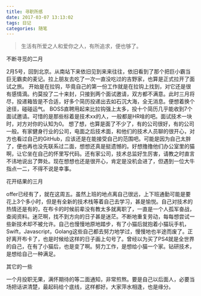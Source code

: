 ```yaml
---
title: 寻职所感
date: 2017-03-07 13:13:02
tags: 日记
categories: 随笔
---
```


> 生活有所爱之人和爱你之人，有所追求，便也够了。

<!--more-->

不断寻觅的二月

2月5号，回到北京。从南站下来依旧见到来来往往，依旧看到了那个把巨小霸当巨无霸卖的麦记。拉上朋友去吃了一次一直没吃过的吉野家，也算是正式拉开了面试之旅。
开始是在拉钩，毕竟自己的第一份工作就是在拉钩上找到，对它还是很有感情滴。约莫投了二十来封，只接到两个面试邀请，双方都不满意。此时三月将尽，投递箱皆是不合适，好多个简历投递出去如石沉大海，全无消息。便想着换个途径，碰碰运气。
BOSS直聘用起来比拉钩强上太多，投十个简历几乎能收到7个面试邀请。可惜的是那些标着是技术xx的人，一般都是HR啥的吧。面试技术一块时，对方对你的认知为0。
想了想，也算是面了不少了，有的公司很好，有的公司一般。有家健身行业的公司，电面之后技术面，和他们的技术人员聊的很开心，对方也看过自己的GitHub，应该还是在能接受自己的范围吧。可能是因为自己太胖了，便也再也没先联系过二面，想想还真是挺遗憾的。好想撸撸他们办公室里的猫啊，让它坐在自己的怀里写代码。还有家公司，技术总监好生厉害，请教之时直言不讳地说出了弊处。现在想想也还是很开心，肯定是没机会进了，但遇到一位大牛指点一二，不得不说是幸事。

花开结果的三月

offer已经有了，就在这周五。虽然上班的地点离自己很远，上下班通勤可能是要花上3个多小时，但是有全新的技术栈等着自己去学习，甚是愉悦。自己对技术的热情还是有的，在布卡的时候前辈没有教太多就离职了，一直是一个人孤军奋战，查阅资料。迷茫啊，找不到方向的日子甚是迷茫。不断地重复劳动，每每想尝试一些新技术却不被允许。自己也慢慢地原地踏步，有了小猫后就抱着小猫玩手机，Swift，Javascript，Golang这些自己都去努力地学过，慢慢地也半途而废了。正好离开布卡了，也是时候给这样的日子画上句号了。曾经以为买了PS4就是全世界的自己，在有了小猫后，也是变了啊。努力工作，是想给小猫一个家。钻研技术，是想给自己一种满足。

其它的一些

一个月投职无果，满怀期待的等二面通知，非常煎熬。要是自己以后面人，必要当场把话讲清楚，最起码给个底线，这样都好。大家萍水相逢，也是缘分。


